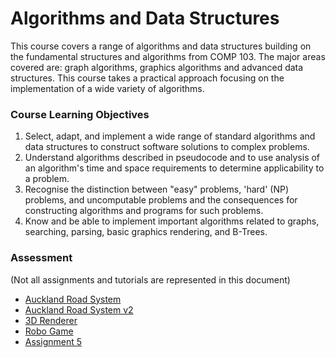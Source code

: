 # Algorithms and Data Structures

This course covers a range of algorithms and data structures building on the fundamental structures and algorithms from COMP 103. The major areas covered are: graph algorithms, graphics algorithms and advanced data structures. This course takes a practical approach focusing on the implementation of a wide variety of algorithms.

### Course Learning Objectives

1. Select, adapt, and implement a wide range of standard algorithms and data structures to construct software solutions to complex problems.
2. Understand algorithms described in pseudocode and to use analysis of an algorithm's time and space requirements to determine applicability to a problem.
3. Recognise the distinction between "easy" problems, 'hard' (NP) problems, and uncomputable problems and the consequences for constructing algorithms and programs for such problems.
4. Know and be able to implement important algorithms related to graphs, searching, parsing, basic graphics rendering, and B-Trees.

### Assessment

(Not all assignments and tutorials are represented in this document)

- [Auckland Road System](Assignment%201)
- [Auckland Road System v2](Assignment%202)
- [3D Renderer](Assingment%203)
- [Robo Game](Assignment%204)
- [Assignment 5](Assignment%205)
